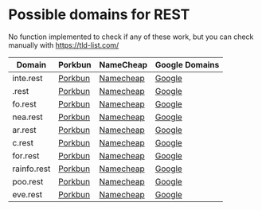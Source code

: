 # Possible domains for REST

No function implemented to check if any of these work, but you can check manually with https://tld-list.com/

| Domain | Porkbun | NameCheap | Google Domains |
|---|---|---|---|
| inte.rest | [Porkbun](https://porkbun.com/checkout/search?prb=e814663da1&tlds=&idnLanguage=&search=search&q=inte.rest) | [Namecheap](https://www.namecheap.com/domains/registration/results/?domain=inte.rest) | [Google](https://domains.google.com/registrar/search?searchTerm=inte.rest) |
| .rest | [Porkbun](https://porkbun.com/checkout/search?prb=e814663da1&tlds=&idnLanguage=&search=search&q=.rest) | [Namecheap](https://www.namecheap.com/domains/registration/results/?domain=.rest) | [Google](https://domains.google.com/registrar/search?searchTerm=.rest) |
| fo.rest | [Porkbun](https://porkbun.com/checkout/search?prb=e814663da1&tlds=&idnLanguage=&search=search&q=fo.rest) | [Namecheap](https://www.namecheap.com/domains/registration/results/?domain=fo.rest) | [Google](https://domains.google.com/registrar/search?searchTerm=fo.rest) |
| nea.rest | [Porkbun](https://porkbun.com/checkout/search?prb=e814663da1&tlds=&idnLanguage=&search=search&q=nea.rest) | [Namecheap](https://www.namecheap.com/domains/registration/results/?domain=nea.rest) | [Google](https://domains.google.com/registrar/search?searchTerm=nea.rest) |
| ar.rest | [Porkbun](https://porkbun.com/checkout/search?prb=e814663da1&tlds=&idnLanguage=&search=search&q=ar.rest) | [Namecheap](https://www.namecheap.com/domains/registration/results/?domain=ar.rest) | [Google](https://domains.google.com/registrar/search?searchTerm=ar.rest) |
| c.rest | [Porkbun](https://porkbun.com/checkout/search?prb=e814663da1&tlds=&idnLanguage=&search=search&q=c.rest) | [Namecheap](https://www.namecheap.com/domains/registration/results/?domain=c.rest) | [Google](https://domains.google.com/registrar/search?searchTerm=c.rest) |
| for.rest | [Porkbun](https://porkbun.com/checkout/search?prb=e814663da1&tlds=&idnLanguage=&search=search&q=for.rest) | [Namecheap](https://www.namecheap.com/domains/registration/results/?domain=for.rest) | [Google](https://domains.google.com/registrar/search?searchTerm=for.rest) |
| rainfo.rest | [Porkbun](https://porkbun.com/checkout/search?prb=e814663da1&tlds=&idnLanguage=&search=search&q=rainfo.rest) | [Namecheap](https://www.namecheap.com/domains/registration/results/?domain=rainfo.rest) | [Google](https://domains.google.com/registrar/search?searchTerm=rainfo.rest) |
| poo.rest | [Porkbun](https://porkbun.com/checkout/search?prb=e814663da1&tlds=&idnLanguage=&search=search&q=poo.rest) | [Namecheap](https://www.namecheap.com/domains/registration/results/?domain=poo.rest) | [Google](https://domains.google.com/registrar/search?searchTerm=poo.rest) |
| eve.rest | [Porkbun](https://porkbun.com/checkout/search?prb=e814663da1&tlds=&idnLanguage=&search=search&q=eve.rest) | [Namecheap](https://www.namecheap.com/domains/registration/results/?domain=eve.rest) | [Google](https://domains.google.com/registrar/search?searchTerm=eve.rest) |
